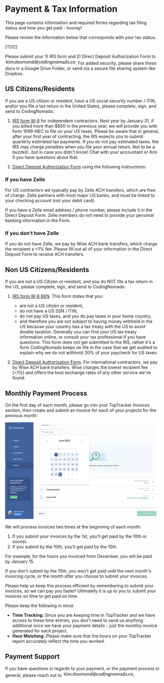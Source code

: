# Payment & Tax Information

This page contains information and required forms regarding tax filing status and how you get paid - hooray!

Please review the information below that corresponds with your tax status.

[TOC]

Please submit your 1) IRS form and 2) Direct Deposit Authorization Form to <img style="display: inline-block;" alt="contact address for kim" src="../images/email_kim.png"/>. For added security, please share these docs in a Google Drive Folder, or send via a secure file sharing system like Dropbox.

## US Citizens/Residents

If you are a US citizen or resident, have a US social security number / ITIN, and/or you file a tax return in the United States, please complete, sign, and send to CodingNomads:

1. [IRS form W-9](https://www.irs.gov/pub/irs-pdf/fw9.pdf) for independent contractors. Next year by January 31, if you billed more than $600 in the previous year, we will provide you with form 1099-NEC to file on your US taxes. Please be aware that in general, after your first year of contracting, the IRS expects you to submit quarterly estimated tax payments. If you do not pay estimated taxes, the IRS may charge penalties when you file your annual return. Not to be a buzzkill...but in case you didn't know! Chat with your accountant or Kim if you have questions about that.

2. [Direct Deposit Authorization Form](https://drive.google.com/file/d/1-u27F07GgBDpI0Mm2b4DFy0fiIJhTNpe/view?usp=sharing) using the following instructions:

### If you have Zelle

For US contractors we typically pay by Zelle ACH transfers, which are free of charge. Zelle partners with most major US banks, and must be linked to your checking account (not your debit card).

If you have a Zelle email address / phone number, please include it in the Direct Deposit Form. Zelle members do not need to provide your personal banking information in the Form.

### If you don’t have Zelle

If you do not have Zelle, we pay by Wise ACH bank transfers, which charge the recipient a <1% fee. Please fill out all of your information in the Direct Deposit Form to receive ACH transfers.

## Non US Citizens/Residents

If you are not a US Citizen or resident, and you do NOT file a tax return in the US, please complete, sign, and send to CodingNomads:

1.  [IRS form W-8 BEN](https://www.irs.gov/pub/irs-pdf/fw8ben.pdf). 
This form states that you:
	- are not a US citizen or resident,
	- do not have a US SSN / ITIN,
	- do not pay US taxes, and you do pay taxes in your home country,
	- and therefore you are not subject to having money withheld in the US because your country has a tax treaty with the US to avoid double taxation. Generally you can find your US tax treaty information online, or consult your tax professional if you have questions.
This form does not get submitted to the IRS, rather it's a form CodingNomads keeps on file in the case that we get audited to explain why we do not withhold 30% of your paycheck for US taxes.

2.	[Direct Deposit Authorization Form](https://drive.google.com/file/d/1-u27F07GgBDpI0Mm2b4DFy0fiIJhTNpe/view?usp=sharing). For international contractors, we pay by Wise ACH bank transfers. Wise charges the lowest recipient fee (~1%) and offers the best exchange rates of any other service we've found.

## Monthly Payment Process

On the first day of each month, please go into your TopTracker _Invoices_ section, then create and submit an invoice for each of your projects for the previous month:

![Select Dates for TopTracker Invoice](images/toptracker_select_dates.png)

We will process invoices two times at the beginning of each month:

1. If you submit your invoices by the 1st, you'll get paid by the 10th or sooner.
2. If you submit by the 10th, you'll get paid by the 15th.

For example, for the hours you invoiced from December, you will be paid by January 15.

If you don't submit by the 10th, you won't get paid until the next month's invoicing cycle, or the month after you choose to submit your invoices.

Please help us keep this process efficient by remembering to submit your invoices, so we can pay you faster! Ultimately it is up to you to submit your invoices on time to get paid on time.

Please keep the following in mind:

- **Time Tracking:** Since you are keeping time in TopTracker and we have access to these time entries, you don't need to send us anything additional once we have your payment details - just the monthly invoice generated for each project.
- **Hour Matching:** Please make sure that the hours on your TopTracker report accurately reflect the time you worked.

## Payment Support

If you have questions in regards to your payment, or the payment process in general, please reach out to <img style="display: inline-block;" alt="contact address for kim" src="../images/email_kim.png"/>.
